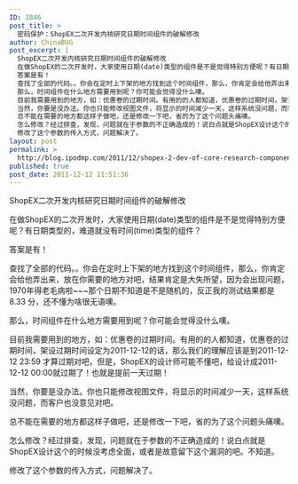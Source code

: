 ```yaml
---
ID: 1846
post_title: >
  密码保护：ShopEX二次开发内核研究日期时间组件的破解修改
author: ChinaBUG
post_excerpt: |
  ShopEX二次开发内核研究日期时间组件的破解修改
  在做ShopEX的二次开发时，大家使用日期(date)类型的组件是不是觉得特别方便呢？有日期类型的，难道就没有时间(time)类型的组件？
  答案是有！
  查找了全部的代码。。你会在定时上下架的地方找到这个时间组件，那么，你肯定会给他弄出来，放在你需要的地方对吧，结果肯定是大失所望，因为会出现问题，1970年得老毛病啦~~~那个日期不知道是不是随机的，反正我的测试结果都是 8.33 分，还不懂为啥很无语噢。
  那么，时间组件在什么地方需要用到呢？你可能会觉得没什么噢。
  目前我需要用到的地方，如：优惠卷的过期时间。有用的的人都知道，优惠卷的过期时间，架设过期时间设定为2011-12-12的话，那么我们的理解应该是到2011-12-12 23:59 才算过期对吧，但是，ShopEX的设计师可能不懂吧，给设计成2011-12-12 00:00就过期了！也就是提前一天过期！
  当然，你要是没办法。你也只能修改视图文件，将显示的时间减少一天，这样系统没问题，而客户也没意见对吧。
  总不能在需要的地方都这样子做吧，还是修改一下吧，省的为了这个问题头痛噢。
  怎么修改？经过排查，发现，问题就在于参数的不正确造成的！说白点就是ShopEX设计这个的时候没考虑全面，或者是故意留下这个漏洞的吧。不知道。
  修改了这个参数的传入方式，问题解决了。
layout: post
permalink: >
  http://blog.ipodmp.com/2011/12/shopex-2-dev-of-core-research-component-of-the-break-date-and-time-changes.html
published: true
post_date: 2011-12-12 11:51:36
---
```

ShopEX二次开发内核研究日期时间组件的破解修改

在做ShopEX的二次开发时，大家使用日期(date)类型的组件是不是觉得特别方便呢？有日期类型的，难道就没有时间(time)类型的组件？

答案是有！

查找了全部的代码。。你会在定时上下架的地方找到这个时间组件，那么，你肯定会给他弄出来，放在你需要的地方对吧，结果肯定是大失所望，因为会出现问题，1970年得老毛病啦~~~那个日期不知道是不是随机的，反正我的测试结果都是 8.33 分，还不懂为啥很无语噢。

那么，时间组件在什么地方需要用到呢？你可能会觉得没什么噢。

目前我需要用到的地方，如：优惠卷的过期时间。有用的的人都知道，优惠卷的过期时间，架设过期时间设定为2011-12-12的话，那么我们的理解应该是到2011-12-12 23:59 才算过期对吧，但是，ShopEX的设计师可能不懂吧，给设计成2011-12-12 00:00就过期了！也就是提前一天过期！

当然，你要是没办法。你也只能修改视图文件，将显示的时间减少一天，这样系统没问题，而客户也没意见对吧。

总不能在需要的地方都这样子做吧，还是修改一下吧，省的为了这个问题头痛噢。

怎么修改？经过排查，发现，问题就在于参数的不正确造成的！说白点就是ShopEX设计这个的时候没考虑全面，或者是故意留下这个漏洞的吧。不知道。

修改了这个参数的传入方式，问题解决了。
